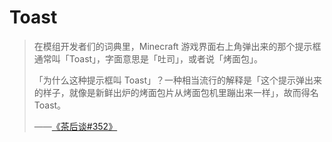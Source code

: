 # Toast

> 在模组开发者们的词典里，Minecraft 游戏界面右上角弹出来的那个提示框通常叫「Toast」，字面意思是「吐司」，或者说「烤面包」。
>
> 「为什么这种提示框叫 Toast」？一种相当流行的解释是「这个提示弹出来的样子，就像是新鲜出炉的烤面包片从烤面包机里蹦出来一样」，故而得名 Toast。
>
> ——[《茶后谈#352》](https://www.teacon.cn/chahoutan/352)